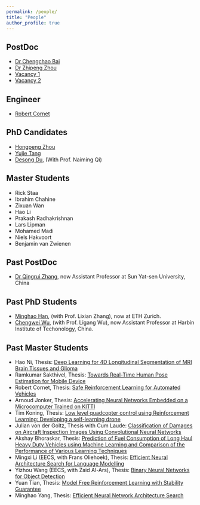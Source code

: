 ```yaml
---
permalink: /people/
title: "People"
author_profile: true
---
```

## PostDoc

* [Dr Chengchao Bai](https://www.researchgate.net/profile/Chengchao_Bai)
* [Dr Zhipeng Zhou](https://scholar.google.com/citations?user=Ot0PPAcAAAAJ&hl=zh-CN)
* [Vacancy 1]()
* [Vacancy 2]()

## Engineer
* [Robert Cornet]()

## PhD Candidates

* [Hongpeng Zhou](https://scholar.google.com/citations?user=StuUN6wAAAAJ&hl=zh-CN)
* [Yujie Tang](https://scholar.google.com/citations?user=wCc_YsUAAAAJ&hl=zh-CN)
* [Desong Du](https://scholar.google.com/citations?user=8P1k52MAAAAJ&hl=en), (With Prof. Naiming Qi)


## Master Students
* Rick Staa
* Ibrahim Chahine
* Zixuan Wan
* Hao Li
* Prakash Radhakrishnan
* Lars Lipman
* Mohamed Madi 
* Niels Hakvoort 
* Benjamin van Zwienen


## Past PostDoc
* [Dr Qingrui Zhang](https://scholar.google.com/citations?user=Bt1jFVcAAAAJ&hl=zh-CN), now Assistant Professor at Sun Yat-sen University, China

## Past PhD Students

* [Minghao Han](https://scholar.google.com/citations?user=vSFTX1AAAAAJ&hl=zh-CN), (with Prof. Lixian Zhang), now at ETH Zurich.
* [Chengwei Wu](https://www.researchgate.net/profile/Chengwei_Wu), (with Prof. Ligang Wu), now Assistant Professor at Harbin Institute of Techonology, China.

## Past Master Students
* Hao Ni, Thesis: [Deep Learning for 4D Longitudinal Segmentation of MRI Brain Tissues and Glioma](https://repository.tudelft.nl/islandora/object/uuid%3Ae34a8dee-0bdb-4e79-9d42-3fc3998bbb23)
* Ramkumar Sakthivel,
Thesis: [Towards Real-Time Human Pose Estimation for Mobile Device](https://repository.tudelft.nl/islandora/object/uuid%3A70bee125-f415-4c12-87b6-18b414800bbc)
* Robert Cornet, 
Thesis: [Safe Reinforcement Learning for Automated Vehicles](https://repository.tudelft.nl/islandora/object/uuid%3A7bedb60a-ced8-4fcf-97ca-80208861a413)
* Arnoud Jonker, 
Thesis: [Accelerating Neural Networks Embedded on a Microcomputer Trained on KITTI](https://repository.tudelft.nl/islandora/object/uuid%3A4d60c66f-5292-4616-a72f-ba055f3b0cc8)
* Tim Koning, Thesis: [Low level quadcopter control using Reinforcement Learning: Developing a self-learning drone](https://repository.tudelft.nl/islandora/object/uuid%3A0b9e0796-13b5-42ba-b231-fbb6aadd5233)
* Julian von der Goltz, Thesis with Cum Laude: [Classification of Damages on Aircraft Inspection Images Using Convolutional Neural Networks](https://repository.tudelft.nl/islandora/object/uuid%3A06572701-d9be-4c72-939e-7f0835333436)
* Akshay Bhoraskar, Thesis: [Prediction of Fuel Consumption of Long Haul Heavy Duty Vehicles using Machine Learning and Comparison of the Performance of Various Learning Techniques](https://repository.tudelft.nl/islandora/object/uuid%3Aacf934e3-ceeb-49ba-b98e-11f384324aea)
* Mingxi Li (EECS, with Frans Oliehoek), Thesis: [Efficient Neural Architecture Search for Language Modelling](https://repository.tudelft.nl/islandora/object/uuid%3Aaa5c948d-43c4-480d-9818-43949c67a3b5)
* Yizhou Wang (EECS, with Zaid Al-Ars), Thesis: [Binary Neural Networks for Object Detection](https://repository.tudelft.nl/islandora/object/uuid%3A9f0da106-82ea-4f2e-9cd5-8bc834885d6f)
* Yuan Tian,
Thesis: [Model Free Reinforcement Learning with Stability Guarantee](https://repository.tudelft.nl/islandora/object/uuid%3Adde4e58f-e109-4e7f-8ecb-ed1734294e5c)
* Minghao Yang, Thesis: [Efficient Neural Network Architecture Search](https://repository.tudelft.nl/islandora/object/uuid%3A9985c543-cb4e-4259-b6f8-b44ba433f1e3)


 
